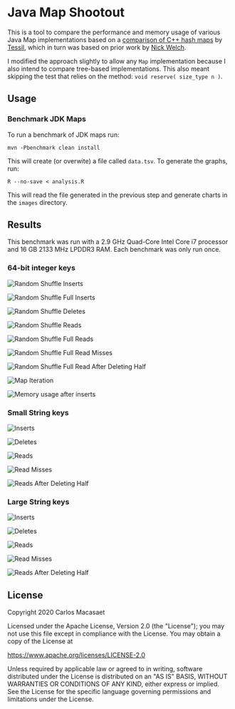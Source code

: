 # Java Map Shootout

This is a tool to compare the performance and memory usage of various
Java Map implementations based on a [comparison of C++ hash
maps](https://tessil.github.io/2016/08/29/benchmark-hopscotch-map.html)
by [Tessil](https://tessil.github.io/), which in turn was based on prior
work by [Nick Welch](https://github.com/mackstann/hash-table-shootout).

I modified the approach slightly to allow any `Map` implementation
because I also intend to compare tree-based implementations. This also
meant skipping the test that relies on the method: `void reserve(
size_type n )`.

## Usage

### Benchmark JDK Maps

To run a benchmark of JDK maps run:

    mvn -Pbenchmark clean install

This will create (or overwite) a file called `data.tsv`. To generate
the graphs, run:

    R --no-save < analysis.R

This will read the file generated in the previous step and generate
charts in the `images` directory.

## Results

This benchmark was run with a 2.9 GHz Quad-Core Intel Core i7 processor
and 16 GB 2133 MHz LPDDR3 RAM. Each benchmark was only run once.

### 64-bit integer keys

![Random Shuffle Inserts](images/int64-random-shuffle-inserts.svg)

![Random Shuffle Full
Inserts](images/int64-random-shuffle-full-inserts.svg)

![Random Shuffle Deletes](images/int64-random-shuffle-full-deletes.svg)

![Random Shuffle Reads](images/int64-random-shuffle-reads.svg)

![Random Shuffle Full Reads](images/int64-random-shuffle-full-reads.svg)

![Random Shuffle Full Read
Misses](images/int64-random-shuffle-full-read-misses.svg)

![Random Shuffle Full Read After Deleting
Half](images/int64-random-shuffle-full-reads-after-deleting-half.svg)

![Map Iteration](images/int64-random-full-iteration.svg)

![Memory usage after inserts](images/int64-insert-memory.svg)

### Small String keys

![Inserts](images/small_string-inserts.svg)

![Deletes](images/small_string-deletes.svg)

![Reads](images/small_string-reads.svg)

![Read Misses](images/small_string-read-misses.svg)

![Reads After Deleting
Half](images/small_string-reads-after-deleting-half.svg)

### Large String keys

![Inserts](images/large_string-inserts.svg)

![Deletes](images/large_string-deletes.svg)

![Reads](images/large_string-reads.svg)

![Read Misses](images/large_string-read-misses.svg)

![Reads After Deleting
Half](images/large_string-reads-after-deleting-half.svg)

## License

   Copyright 2020 Carlos Macasaet

   Licensed under the Apache License, Version 2.0 (the "License");
   you may not use this file except in compliance with the License.
   You may obtain a copy of the License at

   https://www.apache.org/licenses/LICENSE-2.0

   Unless required by applicable law or agreed to in writing, software
   distributed under the License is distributed on an "AS IS" BASIS,
   WITHOUT WARRANTIES OR CONDITIONS OF ANY KIND, either express or implied.
   See the License for the specific language governing permissions and
   limitations under the License.
